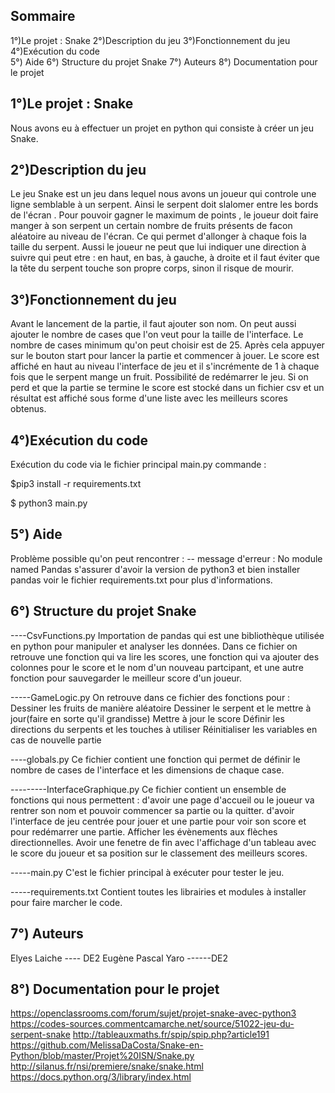 Sommaire
---------------------------------------------------------------------------

1°)Le projet : Snake
2°)Description du jeu
3°)Fonctionnement du jeu
4°)Exécution du code  
5°) Aide 
6°) Structure du projet Snake
7°) Auteurs
8°) Documentation pour le projet

1°)Le projet : Snake
---------------------------------------------------------------------------
Nous avons eu à effectuer un projet en python qui consiste à créer un jeu Snake.

2°)Description du jeu 
----------------------------------------------------------------------------

Le jeu Snake est un jeu dans lequel nous avons un joueur qui controle une ligne semblable à un serpent. Ainsi le serpent doit slalomer entre les bords de l'écran . Pour pouvoir gagner le maximum de points , le joueur doit faire manger à son serpent un certain nombre de fruits présents de facon aléatoire au niveau de l'écran. Ce qui permet d'allonger à chaque fois la taille du serpent. Aussi le joueur ne peut que lui indiquer une direction à suivre qui peut etre : en haut, en bas, à gauche, à droite et il faut  éviter que la tête du serpent touche son propre corps, sinon il risque de mourir.


3°)Fonctionnement du jeu 
----------------------------------------------------------------------------
Avant le lancement de la partie, il faut ajouter son nom.
On peut aussi ajouter le nombre de cases que l'on veut pour la taille de l'interface. Le nombre de cases minimum qu'on peut choisir est de 25.
Après cela appuyer sur le bouton start pour lancer la partie et commencer à jouer. 
Le score est affiché en haut au niveau l'interface de jeu et il s'incrémente de 1 à chaque fois que le serpent mange un fruit.
Possibilité de redémarrer le jeu.
Si on perd et que la partie se termine le score est stocké dans un fichier csv et un résultat est affiché sous forme d'une liste avec les meilleurs scores obtenus.


4°)Exécution du code
----------------------------------------------------------------------------
Exécution du code via le fichier principal main.py
commande :

$pip3 install -r requirements.txt

$ python3 main.py

5°) Aide
----------------------------------------------------------------------------

Problème possible qu'on peut rencontrer :
-- message d'erreur : No module named Pandas
s'assurer d'avoir la version de python3 et bien installer pandas
voir le fichier requirements.txt pour plus d'informations.


6°) Structure du projet Snake
---------------------------------------------------------------------------
----CsvFunctions.py 
Importation de pandas qui est une bibliothèque utilisée en python pour manipuler et analyser les données.
Dans ce fichier on retrouve une fonction qui va lire les scores, une fonction qui va ajouter des colonnes pour le score et le nom d'un nouveau partcipant, et une autre fonction pour sauvegarder le meilleur score d'un joueur.

-----GameLogic.py
On retrouve dans ce fichier des fonctions pour :
Dessiner les fruits de manière aléatoire
Dessiner le serpent et le mettre à jour(faire en sorte qu'il grandisse)
Mettre à jour le score 
Définir les directions du serpents et les touches à utiliser
Réinitialiser les variables en cas de nouvelle partie 

----globals.py
Ce fichier contient une fonction qui permet de définir le nombre de cases de l'interface et les dimensions de chaque case.

---------InterfaceGraphique.py
Ce fichier contient un ensemble de fonctions qui nous permettent :
d'avoir une page d'accueil ou le joueur va rentrer son nom et pouvoir commencer sa partie ou la quitter.
d'avoir l'interface de jeu centrée pour jouer et une partie pour voir son score et pour redémarrer une partie.
Afficher les évènements aux flèches directionnelles.
Avoir une fenetre de fin avec l'affichage d'un tableau avec le score du joueur et sa position sur le classement des meilleurs scores.

-----main.py
C'est le fichier principal à exécuter pour tester le jeu.

-----requirements.txt 
Contient toutes les librairies et modules à installer pour faire marcher le code.

7°) Auteurs
----------------------------------------------------------------------------
Elyes Laiche ---- DE2
Eugène Pascal Yaro ------DE2

8°) Documentation pour le projet
---------------------------------------------------------------------------

https://openclassrooms.com/forum/sujet/projet-snake-avec-python3
https://codes-sources.commentcamarche.net/source/51022-jeu-du-serpent-snake
http://tableauxmaths.fr/spip/spip.php?article191
https://github.com/MelissaDaCosta/Snake-en-Python/blob/master/Projet%20ISN/Snake.py
http://silanus.fr/nsi/premiere/snake/snake.html
https://docs.python.org/3/library/index.html

